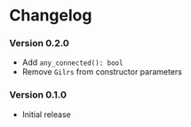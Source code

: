 # Changelog

### Version 0.2.0
- Add `any_connected(): bool`
- Remove `Gilrs` from constructor parameters

### Version 0.1.0
- Initial release
